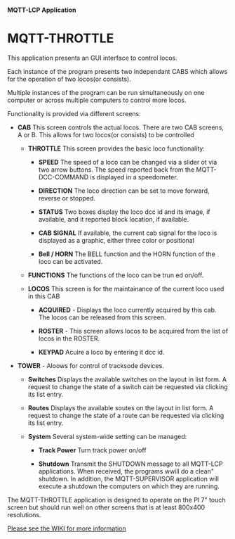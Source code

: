 #### MQTT-LCP Application

# MQTT-THROTTLE

This application presents an GUI interface to control locos.

Each instance of the program presents two independant CABS which allows for the operation of two locos(or consists).

Multiple instances of the program can be run
simultaneously on one computer or across multiple computers to control more locos.

Functionality is provided via different screens:

* **CAB** This screen controls the actual locos. There are two CAB screens, A or B.  This allows for two locos(or consists) to be controlled

    * **THROTTLE** This screen provides the basic loco functionality:

        * **SPEED** The speed of a loco can be changed via a slider ot via two arrow buttons.  The speed reported back from the MQTT-DCC-COMMAND is displayed in a speedometer.

        * **DIRECTION** The loco direction can be set to move forward, reverse or stopped.

        * **STATUS** Two boxes display the loco dcc id and its image, if available, and it reported block location, if available.

        * **CAB SIGNAL** If available, the current cab signal for the loco is displayed as a graphic, either three color or positional

        * **Bell / HORN** The BELL function and the HORN function of the loco can be activated.
    * **FUNCTIONS** The functions of the loco can be trun ed on/off.
    * **LOCOS** This screen is for the maintainance of the current loco used in this CAB

        * **ACQUIRED** - Displays the loco currently acquired by this cab.  The locos can be released from this screen.

        * **ROSTER** - This screen allows locos to be acquired from the list of locos in the ROSTER.

        * **KEYPAD** Acuire a loco by entering it dcc id.

* **TOWER** - Aloows for control of tracksode devices.

    * **Switches** Displays the available switches on the layout in list form.  A request to change the state of a switch can be requested via clicking its list entry.

    * **Routes** Displays the available soutes on the layout in list form.  A request to change the state of a route can be requested via clicking its list entry.

    * **System** Several system-wide setting can be managed:

        * **Track Power** Turn track power on/off

        * **Shutdown** Transmit the SHUTDOWN message to all MQTT-LCP applications.  When received, the programs wwill do a clean" shutdown.  In addition, the MQTT-SUPERVISOR application will execute a shutdown the computers on which they are running.

The MQTT-THROTTLE application is designed to operate on the PI 7" touch screen but should run well on other screens that is at least 800x400 resolutions.

[Please see the WIKI for more information](https://github.com/rphughespa/mqtt-lcp/wiki)
